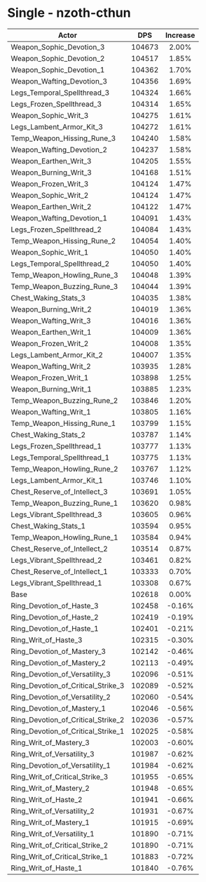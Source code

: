 # Single - nzoth-cthun
| Actor | DPS | Increase |
|---|:---:|:---:|
|Weapon_Sophic_Devotion_3|104673|2.00%|
|Weapon_Sophic_Devotion_2|104517|1.85%|
|Weapon_Sophic_Devotion_1|104362|1.70%|
|Weapon_Wafting_Devotion_3|104356|1.69%|
|Legs_Temporal_Spellthread_3|104324|1.66%|
|Legs_Frozen_Spellthread_3|104314|1.65%|
|Weapon_Sophic_Writ_3|104275|1.61%|
|Legs_Lambent_Armor_Kit_3|104272|1.61%|
|Temp_Weapon_Hissing_Rune_3|104240|1.58%|
|Weapon_Wafting_Devotion_2|104237|1.58%|
|Weapon_Earthen_Writ_3|104205|1.55%|
|Weapon_Burning_Writ_3|104168|1.51%|
|Weapon_Frozen_Writ_3|104124|1.47%|
|Weapon_Sophic_Writ_2|104124|1.47%|
|Weapon_Earthen_Writ_2|104122|1.47%|
|Weapon_Wafting_Devotion_1|104091|1.43%|
|Legs_Frozen_Spellthread_2|104084|1.43%|
|Temp_Weapon_Hissing_Rune_2|104054|1.40%|
|Weapon_Sophic_Writ_1|104050|1.40%|
|Legs_Temporal_Spellthread_2|104050|1.40%|
|Temp_Weapon_Howling_Rune_3|104048|1.39%|
|Temp_Weapon_Buzzing_Rune_3|104044|1.39%|
|Chest_Waking_Stats_3|104035|1.38%|
|Weapon_Burning_Writ_2|104019|1.36%|
|Weapon_Wafting_Writ_3|104016|1.36%|
|Weapon_Earthen_Writ_1|104009|1.36%|
|Weapon_Frozen_Writ_2|104008|1.35%|
|Legs_Lambent_Armor_Kit_2|104007|1.35%|
|Weapon_Wafting_Writ_2|103935|1.28%|
|Weapon_Frozen_Writ_1|103898|1.25%|
|Weapon_Burning_Writ_1|103885|1.23%|
|Temp_Weapon_Buzzing_Rune_2|103846|1.20%|
|Weapon_Wafting_Writ_1|103805|1.16%|
|Temp_Weapon_Hissing_Rune_1|103799|1.15%|
|Chest_Waking_Stats_2|103787|1.14%|
|Legs_Frozen_Spellthread_1|103777|1.13%|
|Legs_Temporal_Spellthread_1|103775|1.13%|
|Temp_Weapon_Howling_Rune_2|103767|1.12%|
|Legs_Lambent_Armor_Kit_1|103746|1.10%|
|Chest_Reserve_of_Intellect_3|103691|1.05%|
|Temp_Weapon_Buzzing_Rune_1|103620|0.98%|
|Legs_Vibrant_Spellthread_3|103605|0.96%|
|Chest_Waking_Stats_1|103594|0.95%|
|Temp_Weapon_Howling_Rune_1|103584|0.94%|
|Chest_Reserve_of_Intellect_2|103514|0.87%|
|Legs_Vibrant_Spellthread_2|103461|0.82%|
|Chest_Reserve_of_Intellect_1|103333|0.70%|
|Legs_Vibrant_Spellthread_1|103308|0.67%|
|Base|102618|0.00%|
|Ring_Devotion_of_Haste_3|102458|-0.16%|
|Ring_Devotion_of_Haste_2|102419|-0.19%|
|Ring_Devotion_of_Haste_1|102401|-0.21%|
|Ring_Writ_of_Haste_3|102315|-0.30%|
|Ring_Devotion_of_Mastery_3|102142|-0.46%|
|Ring_Devotion_of_Mastery_2|102113|-0.49%|
|Ring_Devotion_of_Versatility_3|102096|-0.51%|
|Ring_Devotion_of_Critical_Strike_3|102089|-0.52%|
|Ring_Devotion_of_Versatility_2|102060|-0.54%|
|Ring_Devotion_of_Mastery_1|102046|-0.56%|
|Ring_Devotion_of_Critical_Strike_2|102036|-0.57%|
|Ring_Devotion_of_Critical_Strike_1|102025|-0.58%|
|Ring_Writ_of_Mastery_3|102003|-0.60%|
|Ring_Writ_of_Versatility_3|101987|-0.62%|
|Ring_Devotion_of_Versatility_1|101984|-0.62%|
|Ring_Writ_of_Critical_Strike_3|101955|-0.65%|
|Ring_Writ_of_Mastery_2|101948|-0.65%|
|Ring_Writ_of_Haste_2|101941|-0.66%|
|Ring_Writ_of_Versatility_2|101931|-0.67%|
|Ring_Writ_of_Mastery_1|101915|-0.69%|
|Ring_Writ_of_Versatility_1|101890|-0.71%|
|Ring_Writ_of_Critical_Strike_2|101890|-0.71%|
|Ring_Writ_of_Critical_Strike_1|101883|-0.72%|
|Ring_Writ_of_Haste_1|101840|-0.76%|
